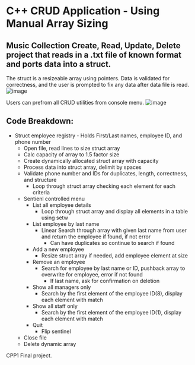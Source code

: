# C++ CRUD Application - Using Manual Array Sizing
## Music Collection Create, Read, Update, Delete project that reads in a .txt file of known format and ports data into a struct.
The struct is a resizeable array using pointers.
Data is validated for correctness, and the user is prompted to fix any data after data file is read.
![image](https://github.com/LuisAlanCortes/EmployeeRegistryCRUD/assets/110257548/24954f35-116a-4150-9e42-2bfe62f17690)

Users can prefrom all CRUD utilities from console menu.
![image](https://github.com/LuisAlanCortes/EmployeeRegistryCRUD/assets/110257548/33a65aff-9173-431f-a9c1-9b786f9aae1d)

## Code Breakdown:
- Struct employee registry - Holds First/Last names, employee ID, and phone number
    - Open file, read lines to size struct array
    - Calc capacity of array to 1.5 factor size
    - Create dynamically allocated struct array with capacity
    - Process data into struct array, delimit by spaces
    - Validate phone number and IDs for duplicates, length, correctness, and structure
        - Loop through struct array checking each element for each criteria
    - Sentienl controlled menu
        - List all employee details
            - Loop through struct array and display all elements in a table using setw
        - List employee by last name
            - Linear Search through array with given last name from user and return the employee if found, if not error
                - Can have duplicates so continue to search if found
        - Add a new employee
            - Resize struct array if needed, add employee element at size
        - Remove an employee
            - Search for employee by last name or ID, pushback array to overwrite for employee, error if not found
                - If last name, ask for confirmation on deletion
        - Show all managers only
            - Search by the first element of the employee ID(8), display each element with match
        - Show all staff only
            - Search by the first element of the employee ID(1), display each element with match
        - Quit
            - Flip sentinel
    - Close file
    - Delete dynamic array

CPP1 Final project. 
